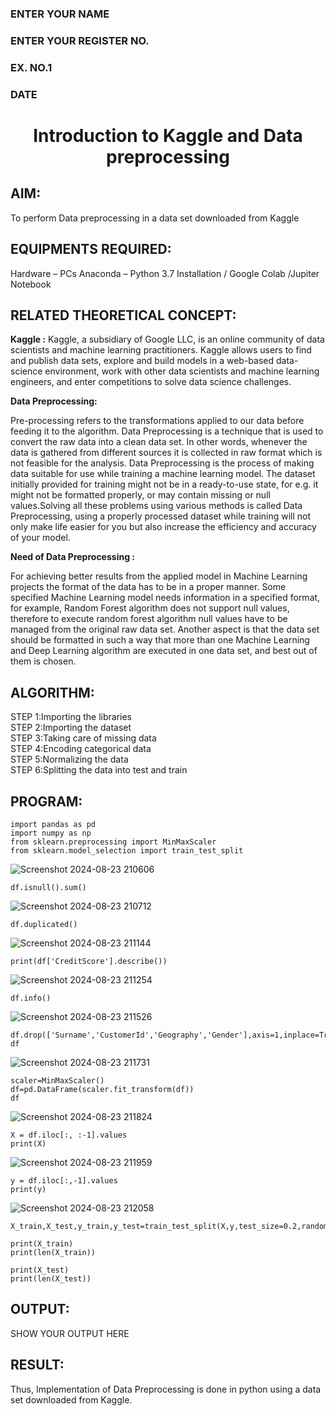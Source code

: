 <H3>ENTER YOUR NAME</H3>
<H3>ENTER YOUR REGISTER NO.</H3>
<H3>EX. NO.1</H3>
<H3>DATE</H3>
<H1 ALIGN =CENTER> Introduction to Kaggle and Data preprocessing</H1>

## AIM:

To perform Data preprocessing in a data set downloaded from Kaggle

## EQUIPMENTS REQUIRED:
Hardware – PCs
Anaconda – Python 3.7 Installation / Google Colab /Jupiter Notebook

## RELATED THEORETICAL CONCEPT:

**Kaggle :**
Kaggle, a subsidiary of Google LLC, is an online community of data scientists and machine learning practitioners. Kaggle allows users to find and publish data sets, explore and build models in a web-based data-science environment, work with other data scientists and machine learning engineers, and enter competitions to solve data science challenges.

**Data Preprocessing:**

Pre-processing refers to the transformations applied to our data before feeding it to the algorithm. Data Preprocessing is a technique that is used to convert the raw data into a clean data set. In other words, whenever the data is gathered from different sources it is collected in raw format which is not feasible for the analysis.
Data Preprocessing is the process of making data suitable for use while training a machine learning model. The dataset initially provided for training might not be in a ready-to-use state, for e.g. it might not be formatted properly, or may contain missing or null values.Solving all these problems using various methods is called Data Preprocessing, using a properly processed dataset while training will not only make life easier for you but also increase the efficiency and accuracy of your model.

**Need of Data Preprocessing :**

For achieving better results from the applied model in Machine Learning projects the format of the data has to be in a proper manner. Some specified Machine Learning model needs information in a specified format, for example, Random Forest algorithm does not support null values, therefore to execute random forest algorithm null values have to be managed from the original raw data set.
Another aspect is that the data set should be formatted in such a way that more than one Machine Learning and Deep Learning algorithm are executed in one data set, and best out of them is chosen.


## ALGORITHM:
STEP 1:Importing the libraries<BR>
STEP 2:Importing the dataset<BR>
STEP 3:Taking care of missing data<BR>
STEP 4:Encoding categorical data<BR>
STEP 5:Normalizing the data<BR>
STEP 6:Splitting the data into test and train<BR>

##  PROGRAM:
```
import pandas as pd
import numpy as np
from sklearn.preprocessing import MinMaxScaler
from sklearn.model_selection import train_test_split
```

![Screenshot 2024-08-23 210606](https://github.com/user-attachments/assets/d696168d-0f0b-4514-896a-3233266a5c5e)


```
df.isnull().sum()
```

![Screenshot 2024-08-23 210712](https://github.com/user-attachments/assets/2f580f64-1819-4d16-aa62-49d4b74acd21)


```
df.duplicated()
```

![Screenshot 2024-08-23 211144](https://github.com/user-attachments/assets/c7b169d7-7574-4b26-aaf9-e9812f73a429)



```
print(df['CreditScore'].describe())
```

![Screenshot 2024-08-23 211254](https://github.com/user-attachments/assets/233dd336-df2b-4303-a916-2837e5cf05a4)



```
df.info()
```

![Screenshot 2024-08-23 211526](https://github.com/user-attachments/assets/9334db11-9036-44e5-ba7b-d73f22d45359)


```
df.drop(['Surname','CustomerId','Geography','Gender'],axis=1,inplace=True)
df
```

![Screenshot 2024-08-23 211731](https://github.com/user-attachments/assets/6afea769-48f1-4c61-afdb-5d230885ecde)


```
scaler=MinMaxScaler()
df=pd.DataFrame(scaler.fit_transform(df))
df
```


![Screenshot 2024-08-23 211824](https://github.com/user-attachments/assets/940fb085-ddde-4d44-9de4-93d710c7bc7d)


```
X = df.iloc[:, :-1].values
print(X)
```


![Screenshot 2024-08-23 211959](https://github.com/user-attachments/assets/f63c7d37-7d10-4a7e-aafe-689ed7c0df85)


```
y = df.iloc[:,-1].values
print(y)
```

![Screenshot 2024-08-23 212058](https://github.com/user-attachments/assets/45baeb88-a113-4d38-b17d-f0cd4de23d5a)


```
X_train,X_test,y_train,y_test=train_test_split(X,y,test_size=0.2,random_state=25)
```
```
print(X_train)
print(len(X_train))
```



```
print(X_test)
print(len(X_test))
```







## OUTPUT:
SHOW YOUR OUTPUT HERE


## RESULT:
Thus, Implementation of Data Preprocessing is done in python  using a data set downloaded from Kaggle.


